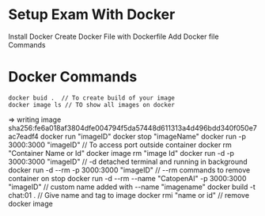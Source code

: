 # Setup Exam With Docker 

Install Docker 
Create Docker File with Dockerfile
Add Docker file Commands

# Docker Commands
    docker buid .  // To create build of your image
    docker image ls // TO show all images on docker
 => writing image sha256:fe6a018af3804dfe004794f5da57448d611313a4d496bdd340f050e7ac7eadf4 
    docker run "imageID"
    docker stop "imageName" 
    docker run -p 3000:3000 "imageID"   // To access port outside container
    docker rm "Container Name or Id"
    docker image rm "image Id"
     docker run -d -p 3000:3000 "imageID"   //  -d detached terminal and running in background
    docker run -d --rm -p 3000:3000 "imageID"   // --rm commands to remove container on stop
    docker run -d --rm --name "CatopenAI" -p 3000:3000 "imageID"  // custom name added with --name "imagename"
     docker build -t chat:01 . // Give name and tag to image 
     docker rmi "name or id" // remove docker image
